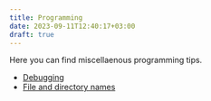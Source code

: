 ```yaml
---
title: Programming
date: 2023-09-11T12:40:17+03:00
draft: true
---
```


Here you can find miscellaenous programming tips.

* [Debugging](/programming/debugging/)
* [File and directory names](/programming/filenames/)
